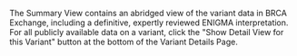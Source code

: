 The Summary View contains an abridged view of the variant data in BRCA Exchange, including a definitive, expertly reviewed ENIGMA interpretation. For all publicly available data on a variant, click the "Show Detail View for this Variant" button at the bottom of the Variant Details Page.

